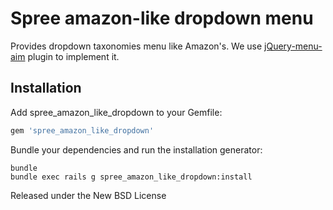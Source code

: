Spree amazon-like dropdown menu
=======================

Provides dropdown taxonomies menu like Amazon's. We use [jQuery-menu-aim](https://github.com/kamens/jQuery-menu-aim) plugin to implement it. 

Installation
------------

Add spree_amazon_like_dropdown to your Gemfile:

```ruby
gem 'spree_amazon_like_dropdown'
```

Bundle your dependencies and run the installation generator:

```shell
bundle
bundle exec rails g spree_amazon_like_dropdown:install
```

Released under the New BSD License
